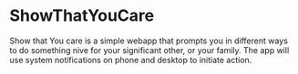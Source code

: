 # ShowThatYouCare

Show that You care is a simple webapp that prompts you in different ways to do something nive for your significant other, or your family.
The app will use system notifications on phone and desktop to initiate action.
